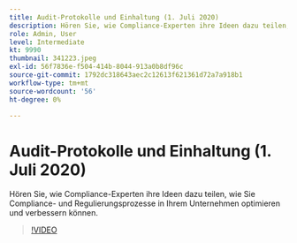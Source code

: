 ```yaml
---
title: Audit-Protokolle und Einhaltung (1. Juli 2020)
description: Hören Sie, wie Compliance-Experten ihre Ideen dazu teilen, wie Sie Compliance- und Regulierungsprozesse in Ihrem Unternehmen optimieren und verbessern können.
role: Admin, User
level: Intermediate
kt: 9990
thumbnail: 341223.jpeg
exl-id: 56f7836e-f504-414b-8044-913a0b8df96c
source-git-commit: 1792dc318643aec2c12613f621361d72a7a918b1
workflow-type: tm+mt
source-wordcount: '56'
ht-degree: 0%

---
```


# Audit-Protokolle und Einhaltung (1. Juli 2020)

Hören Sie, wie Compliance-Experten ihre Ideen dazu teilen, wie Sie Compliance- und Regulierungsprozesse in Ihrem Unternehmen optimieren und verbessern können.

>[!VIDEO](https://video.tv.adobe.com/v/341223/?quality=12&learn=on)
